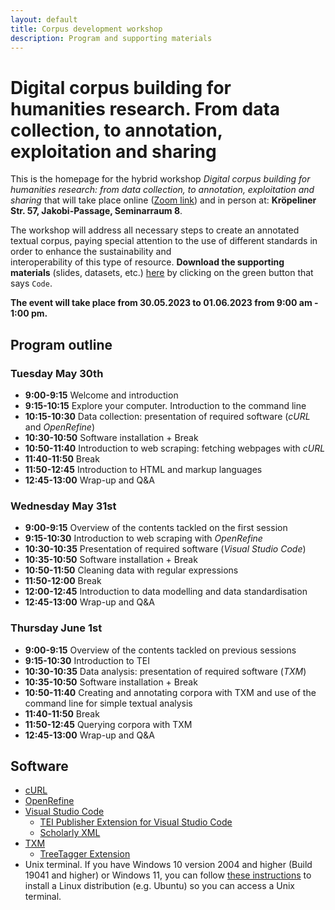 ```yaml
---
layout: default
title: Corpus development workshop
description: Program and supporting materials
---
```

# Digital corpus building for humanities research. From data collection, to annotation, exploitation and sharing

This is the homepage for the hybrid workshop *Digital corpus building for humanities research: from data collection, to annotation, exploitation and sharing*
that will take place online ([Zoom link](https://uni-rostock-de.zoom.us/j/63047472241?pwd=MENUUFdma3Q3K0lGUDBzeWdEbGNPQT09)) and in person at: **Kröpeliner Str. 57, Jakobi-Passage, Seminarraum 8**.

The workshop will address all necessary steps to create an annotated textual corpus, paying special attention to the use of different standards in order to enhance the sustainability and              
interoperability of this type of resource. **Download the supporting materials** (slides, datasets, etc.) [here](https://github.com/HelenaSabel/corpus_development) by clicking on the green button that says `Code`.

**The event will take place from 30.05.2023 to 01.06.2023 from 9:00 am - 1:00 pm.**


## Program outline

### Tuesday May 30th

- **9:00-9:15** Welcome and introduction
- **9:15-10:15** Explore your computer. Introduction to the command line
- **10:15-10:30** Data collection: presentation of required software (*cURL* and *OpenRefine*)
- **10:30-10:50** Software installation + Break
- **10:50-11:40** Introduction to web scraping: fetching webpages with *cURL*
- **11:40-11:50** Break
- **11:50-12:45** Introduction to HTML and markup languages
- **12:45-13:00**  Wrap-up and Q&A

### Wednesday May 31st
- **9:00-9:15** Overview of the contents tackled on the first session
- **9:15-10:30** Introduction to web scraping with *OpenRefine*
- **10:30-10:35** Presentation of required software (*Visual Studio Code*)
- **10:35-10:50** Software installation + Break
- **10:50-11:50** Cleaning data with regular expressions
- **11:50-12:00** Break
- **12:00-12:45** Introduction to data modelling and data standardisation
- **12:45-13:00**  Wrap-up and Q&A

### Thursday June 1st
- **9:00-9:15** Overview of the contents tackled on previous sessions
- **9:15-10:30** Introduction to TEI
- **10:30-10:35** Data analysis: presentation of required software (*TXM*)
- **10:35-10:50** Software installation + Break
- **10:50-11:40** Creating and annotating corpora with TXM and use of the command line for simple textual analysis
- **11:40-11:50** Break
- **11:50-12:45** Querying corpora with TXM
- **12:45-13:00**  Wrap-up and Q&A

## Software
- [cURL](https://everything.curl.dev/get)
- [OpenRefine](https://openrefine.org/docs/manual/installing)
- [Visual Studio Code](https://code.visualstudio.com/download)
    - [TEI Publisher Extension for Visual Studio Code](https://marketplace.visualstudio.com/items?itemName=e-editiones.tei-publisher-vscode)
    - [Scholarly XML](https://marketplace.visualstudio.com/items?itemName=raffazizzi.sxml)
- [TXM](https://txm.gitpages.huma-num.fr/textometrie/files/software/TXM/0.8.1/en/)
    - [TreeTagger Extension](https://txm.gitpages.huma-num.fr/textometrie/en/InstallTreeTagger/)
- Unix terminal. If you have Windows 10 version 2004 and higher (Build 19041 and higher) or Windows 11, you can follow [these instructions](https://www.howtogeek.com/249966/how-to-install-and-use-the-linux-bash-shell-on-windows-10/) to install a Linux distribution (e.g. Ubuntu) so you can access a Unix terminal. 

